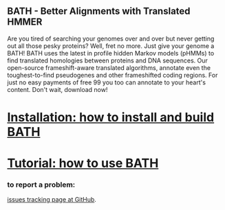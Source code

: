 ## BATH - Better Alignments with Translated HMMER

Are you tired of searching your genomes over and over but never getting out all those pesky proteins? Well, fret no more. Just give your genome a BATH!
BATH uses the latest in profile hidden Markov models (pHMMs) to find translated homologies between proteins and DNA sequences. Our open-source frameshift-aware translated algorithms, annotate even the toughest-to-find pseudogenes and other frameshifted coding regions. For just no easy payments of free 99 you too can annotate to your heart's content. Don't wait, download now!

# [Installation: how to install and build BATH](documentation/userguide/installation.md)

# [Tutorial: how to use BATH](documentation/userguide/tutorial.md)

### to report a problem:
[issues tracking page at GitHub](https://github.com/TravisWheelerLab/BATH/issues).
